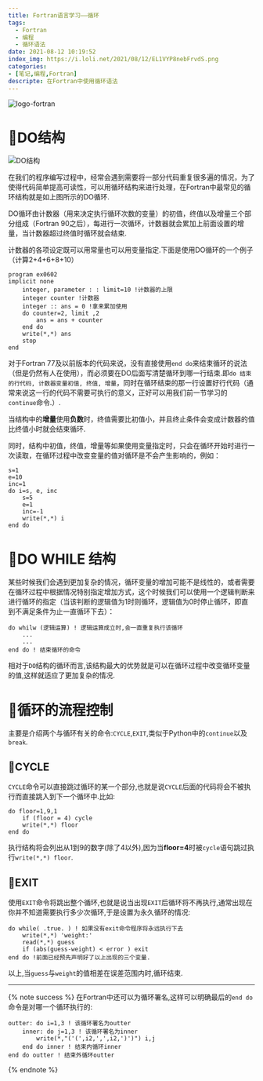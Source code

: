 ```yaml
---
title: Fortran语言学习——循环
tags:
  - Fortran
  - 编程
  - 循环语法
date: 2021-08-12 10:19:52
index_img: https://i.loli.net/2021/08/12/EL1VYP8nebFrvdS.png
categories:
- [笔记,编程,Fortran]
descripte: 在Fortran中使用循环语法
---
```


![logo-fortran](https://file.tabirstrees.top/blogfile/logo-fortran.png)

# 🎉DO结构

![DO结构](https://hexo-1301133429.cos.ap-chengdu.myqcloud.com/20210710211357.png)

在我们的程序编写过程中，经常会遇到需要将一部分代码重复很多遍的情况，为了使得代码简单提高可读性，可以用循环结构来进行处理，在Fortran中最常见的循环结构就是如上图所示的DO循环.

DO循环由计数器（用来决定执行循环次数的变量）的初值，终值以及增量三个部分组成（Fortran 90之后），每进行一次循环，计数器就会累加上前面设置的增量，当计数器超过终值时循环就会结束.

计数器的各项设定既可以用常量也可以用变量指定.下面是使用DO循环的一个例子（计算2+4+6+8+10）

```Fortran
program ex0602
implicit none
    integer, parameter : : limit=10 !计数器的上限
    integer counter !计数器
    integer :: ans = 0 !拿来累加使用
    do counter=2, limit ,2
        ans = ans + counter
    end do
    write(*,*) ans
    stop
end
```

对于Fortran 77及以前版本的代码来说，没有直接使用`end do`来结束循环的说法（但是仍然有人在使用），而必须要在DO后面写清楚循环到哪一行结束.即`do 结束的行代码, 计数器变量初值, 终值, 增量`，同时在循环结束的那一行设置好行代码（通常来说这一行的代码不需要可执行的意义，正好可以用我们前一节学习的`continue`命令.）.

当结构中的**增量**使用**负数**时，终值需要比初值小，并且终止条件会变成计数器的值比终值小时就会结束循环.

同时，结构中初值，终值，增量等如果使用变量指定时，只会在循环开始时进行一次读取，在循环过程中改变变量的值对循环是不会产生影响的，例如：

```Fortran
s=1
e=10
inc=1
do i=s, e, inc
    s=5
    e=1
    inc=-1
    write(*,*) i
end do
```

# 🎉DO WHILE 结构

某些时候我们会遇到更加复杂的情况，循环变量的增加可能不是线性的，或者需要在循环过程中根据情况特别指定增加方式，这个时候我们可以使用一个逻辑判断来进行循环的指定（当该判断的逻辑值为1时则循环，逻辑值为0时停止循环，即直到不满足条件为止一直循环下去）：

```Fortran
do whilw (逻辑运算) ! 逻辑运算成立时,会一直重复执行该循环
    ...
    ...
end do ! 结束循环的命令
```
相对于`DO`结构的循环而言,该结构最大的优势就是可以在循环过程中改变循环变量的值,这样就适应了更加复杂的情况.

# 🎊循环的流程控制

主要是介绍两个与循环有关的命令:`CYCLE`,`EXIT`,类似于Python中的`continue`以及`break`.

## 🎨CYCLE

`CYCLE`命令可以直接跳过循环的某一个部分,也就是说`CYCLE`后面的代码将会不被执行而直接跳入到下一个循环中.比如:

```Fortran
do floor=1,9,1
    if (floor = 4) cycle
    write(*,*) floor
end do
```
执行结构将会列出从1到9的数字(除了4以外),因为当**floor=4**时被`cycle`语句跳过执行`write(*,*) floor`.

## 🎨EXIT

使用`EXIT`命令将跳出整个循环,也就是说当出现`EXIT`后循环将不再执行,通常出现在你并不知道需要执行多少次循环,于是设置为永久循环的情况:

```Fortran
do while( .true. ) ! 如果没有exit命令程序将永远执行下去
    write(*,*) 'weight:'
    read(*,*) guess
    if (abs(guess-weight) < error ) exit
end do !前面已经预先声明好了以上出现的三个变量.
```

以上,当`guess`与`weight`的值相差在误差范围内时,循环结束.

---
{% note success %}
在Fortran中还可以为循环署名,这样可以明确最后的`end do`命令是对哪一个循环执行的:
```Fortran
outter: do i=1,3 ! 该循环署名为outter
    inner: do j=1,3 ! 该循环署名为inner
        write(*,"('(',i2,',',i2,')')") i,j
    end do inner ! 结束内循环inner
end do outter ! 结束外循环outter
```
{% endnote %}